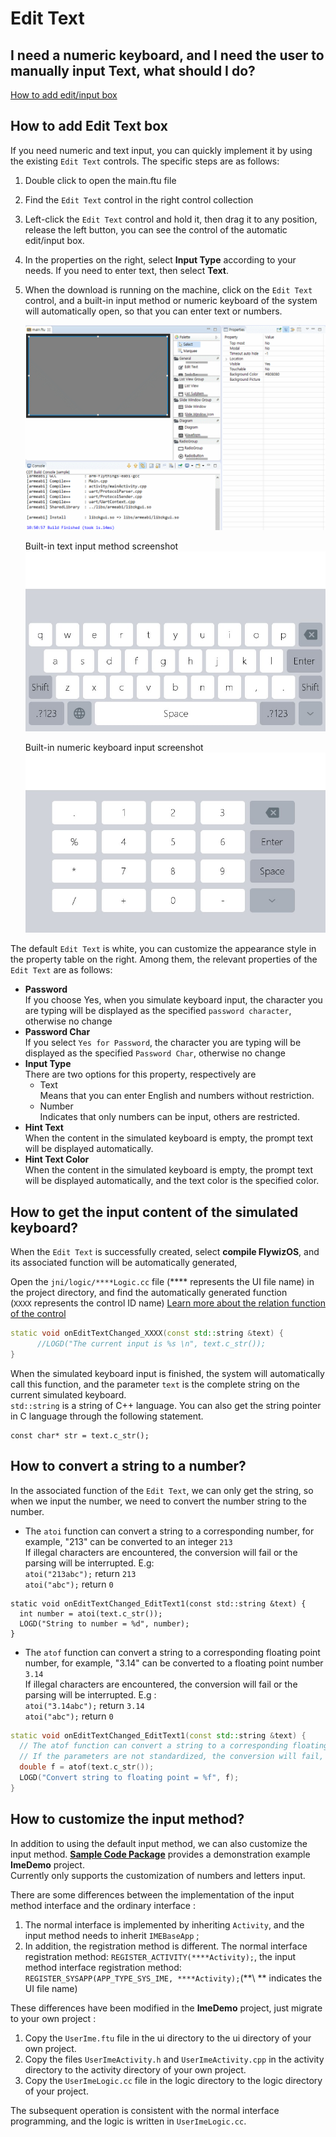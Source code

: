 # Edit Text
## I need a numeric keyboard, and I need the user to manually input Text, what should I do?
[How to add edit/input box](#add_edit_text)

## <span id = "add_edit_text">How to add Edit Text box</span>
If you need numeric and text input, you can quickly implement it by using the existing `Edit Text` controls. The specific steps are as follows:
1. Double click to open the main.ftu file

2. Find the `Edit Text` control in the right control collection

3. Left-click the `Edit Text` control and hold it, then drag it to any position, release the left button, you can see the control of the automatic edit/input box.

4. In the properties on the right, select **Input Type** according to your needs. If you need to enter text, then select **Text**.

5. When the download is running on the machine, click on the `Edit Text` control, and a built-in input method or numeric keyboard of the system will automatically open, so that you can enter text or numbers.

    ![创建编辑框](assets/EditText-create.gif)     

    Built-in text input method screenshot
     ![](assets/edittext/input_method.jpg)    

    

    

    Built-in numeric keyboard input screenshot
      ![](assets/edittext/input_method_num.jpg)

The default `Edit Text` is white, you can customize the appearance style in the property table on the right. Among them, the relevant properties of the `Edit Text` are as follows:
  * **Password**  
    If you choose Yes, when you simulate keyboard input, the character you are typing will be displayed as the specified `password character`, otherwise no change
  * **Password Char**  
    If you select `Yes for Password`, the character you are typing will be displayed as the specified `Password Char`, otherwise no change
  * **Input Type**  
    There are two options for this property, respectively are 
       * Text  
        Means that you can enter English and numbers without restriction.
       * Number  
        Indicates that only numbers can be input, others are restricted.
  * **Hint Text**  
    When the content in the simulated keyboard is empty, the prompt text will be displayed automatically.
  * **Hint Text Color**  
    When the content in the simulated keyboard is empty, the prompt text will be displayed automatically, and the text color is the specified color.

## How to get the input content of the simulated keyboard?
When the `Edit Text` is successfully created, select **compile FlywizOS**, and its associated function will be automatically generated,

Open the `jni/logic/****Logic.cc` file (\*\*\*\* represents the UI file name) in the project directory, and find the automatically generated function    
(`XXXX` represents the control ID name) [Learn more about the relation function of the control](relation_function.md)

```c++
static void onEditTextChanged_XXXX(const std::string &text) {
	  //LOGD("The current input is %s \n", text.c_str());
}
```
When the simulated keyboard input is finished, the system will automatically call this function, and the parameter `text` is the complete string on the current simulated keyboard.  
`std::string` is a string of C++ language. You can also get the string pointer in C language through the following statement.

```
const char* str = text.c_str();
```



## How to convert a string to a number? 
In the associated function of the `Edit Text`, we can only get the string, so when we input the number, we need to convert the number string to the number.
* The `atoi` function can convert a string to a corresponding number, for example, "213" can be converted to an integer `213`  
  If illegal characters are encountered, the conversion will fail or the parsing will be interrupted. E.g:  
  `atoi("213abc");` return `213`  
  `atoi("abc");`  return `0`
```
static void onEditTextChanged_EditText1(const std::string &text) {
  int number = atoi(text.c_str());
  LOGD("String to number = %d", number);
}
```
* The `atof` function can convert a string to a corresponding floating point number, for example, "3.14" can be converted to a floating point number `3.14`  
  If illegal characters are encountered, the conversion will fail or the parsing will be interrupted. E.g :  
  `atoi("3.14abc");` return `3.14`  
  `atoi("abc");`  return `0`
```C++
static void onEditTextChanged_EditText1(const std::string &text) {
  // The atof function can convert a string to a corresponding floating point number, for example, "3.14" can be converted to an   // integer 3.14
  // If the parameters are not standardized, the conversion will fail, and the number 0 will be returned uniformly
  double f = atof(text.c_str());
  LOGD("Convert string to floating point = %f", f);
}
```

## How to customize the input method?
In addition to using the default input method, we can also customize the input method. [**Sample Code Package**](demo_download.md#demo_download) provides a demonstration example **ImeDemo** project.   
Currently only supports the customization of numbers and letters input.

There are some differences between the implementation of the input method interface and the ordinary interface :
1. The normal interface is implemented by inheriting `Activity`, and the input method needs to inherit `IMEBaseApp` ;
2. In addition, the registration method is different. The normal interface registration method: `REGISTER_ACTIVITY(****Activity);`, the input method interface registration method: `REGISTER_SYSAPP(APP_TYPE_SYS_IME, ****Activity);`(\*\*\ *\* indicates the UI file name)

These differences have been modified in the **ImeDemo** project, just migrate to your own project :
1. Copy the `UserIme.ftu` file in the ui directory to the ui directory of your own project.
2. Copy the files `UserImeActivity.h` and `UserImeActivity.cpp` in the activity directory to the activity directory of your own project.
3. Copy the `UserImeLogic.cc` file in the logic directory to the logic directory of your project.

The subsequent operation is consistent with the normal interface programming, and the logic is written in `UserImeLogic.cc`.